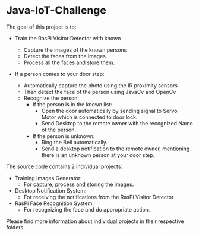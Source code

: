 Java-IoT-Challenge
==================

The goal of this project is to:

- Train the RasPi Visitor Detector with known 
  - Capture the images of the known persons 
  - Detect the faces from the images. 
  - Process all the faces and store them. 

- If a person comes to your door step:
  - Automatically capture the photo using the IR proximity sensors 
  - Then detect the face of the person using JavaCv and OpenCv
  - Recognize the person:
    - If the person is in the known list:
      - Open the door automatically by sending signal to Servo Motor which is connected to door lock. 
      - Send Desktop to the remote owner with the recognized Name of the person. 
    - If the person is unknown: 
      - Ring the Bell automatically. 
      - Send a desktop notification to the remote owner, mentioning there is an unknown person at your door step. 
      
The source code contains 2 individual projects:
- Training Images Generator: 
  - For capture, process and storing the images. 
- Desktop Notification System: 
  - For receiving the notifications from the RasPi Visitor Detector 
- RasPi Face Recognition System: 
  - For recognizing the face and do appropriate action. 

Please find more information about individual projects in their respective folders. 
